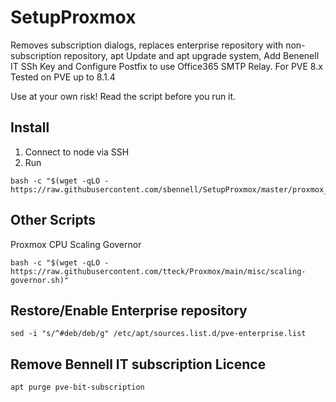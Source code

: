 # SetupProxmox

Removes subscription dialogs, replaces enterprise repository with non-subscription repository, apt Update and apt upgrade system, Add Benenell IT SSh Key and Configure Postfix to use Office365 SMTP Relay. For PVE 8.x Tested on PVE up to 8.1.4


Use at your own risk! Read the script before you run it. 

## Install

1. Connect to node via SSH
2. Run
```
bash -c "$(wget -qLO - https://raw.githubusercontent.com/sbennell/SetupProxmox/master/proxmox_toolbox.sh)"
```

## Other Scripts

Proxmox CPU Scaling Governor
```
bash -c "$(wget -qLO - https://raw.githubusercontent.com/tteck/Proxmox/main/misc/scaling-governor.sh)"

```

## Restore/Enable Enterprise repository

```
sed -i "s/^#deb/deb/g" /etc/apt/sources.list.d/pve-enterprise.list
```

## Remove Bennell IT subscription Licence 

```
apt purge pve-bit-subscription
```
